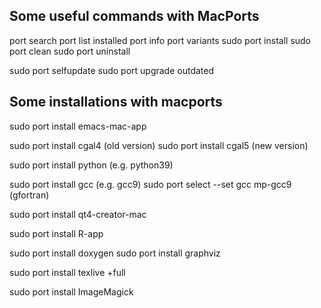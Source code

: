 ## Some useful commands with MacPorts

port search <keyword>
port list installed
port info <package>
port variants <package>
sudo port install <package>
sudo port clean <package>
sudo port uninstall <package>

sudo port selfupdate
sudo port upgrade outdated

## Some installations with macports 

sudo port install emacs-mac-app

sudo port install cgal4 (old version)
sudo port install cgal5 (new version)

sudo port install python<version> (e.g. python39)

sudo port install gcc<version> (e.g. gcc9)
sudo port select --set gcc mp-gcc9 (gfortran)

sudo port install qt4-creator-mac

sudo port install R-app

sudo port install doxygen
sudo port install graphviz

sudo port install texlive +full

sudo port install ImageMagick 

